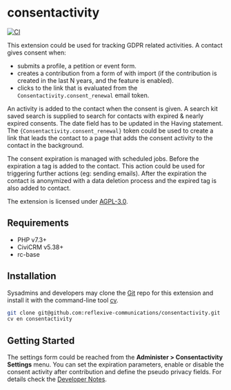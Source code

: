 # consentactivity

[![CI](https://github.com/reflexive-communications/consentactivity/actions/workflows/main.yml/badge.svg)](https://github.com/reflexive-communications/consentactivity/actions/workflows/main.yml)

This extension could be used for tracking GDPR related activities.
A contact gives consent when:

-   submits a profile, a petition or event form.
-   creates a contribution from a form of with import (if the contribution is created in the last N years, and the feature is enabled).
-   clicks to the link that is evaluated from the `Consentactivity.consent_renewal` email token.

An activity is added to the contact when the consent is given.
A search kit saved search is supplied to search for contacts with expired & nearly expired consents. The date field has to be updated in the Having statement.
The `{Consentactivity.consent_renewal}` token could be used to create a link that leads the contact to a page that adds the consent activity to the contact in the background.

The consent expiration is managed with scheduled jobs. Before the expiration a tag is added to the contact.
This action could be used for triggering further actions (eg: sending emails).
After the expiration the contact is anonymized with a data deletion process and the expired tag is also added to contact.

The extension is licensed under [AGPL-3.0](LICENSE.txt).

## Requirements

-   PHP v7.3+
-   CiviCRM v5.38+
-   rc-base

## Installation

Sysadmins and developers may clone the [Git](https://en.wikipedia.org/wiki/Git) repo for this extension and install it with the command-line tool [cv](https://github.com/civicrm/cv).

```bash
git clone git@github.com:reflexive-communications/consentactivity.git
cv en consentactivity
```

## Getting Started

The settings form could be reached from the **Administer > Consentactivity Settings** menu.
You can set the expiration parameters, enable or disable the consent activity after contribution and define the pseudo privacy fields.
For details check the [Developer Notes](DEVELOPER.md).
